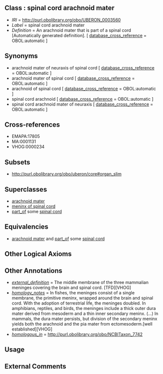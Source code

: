 
## Class : spinal cord arachnoid mater

 * *IRI* = http://purl.obolibrary.org/obo/UBERON_0003560
 * *Label* = spinal cord arachnoid mater
 * *Definition* = An arachnoid mater that is part of a spinal cord [Automatically generated definition]. [ [database_cross_reference](../../ef/oboInOwl#hasDbXref.md) = OBOL:automatic ]

## Synonyms

 * arachnoid mater of neuraxis of spinal cord [ [database_cross_reference](../../ef/oboInOwl#hasDbXref.md) = OBOL:automatic ]
 * arachnoid mater of spinal cord [ [database_cross_reference](../../ef/oboInOwl#hasDbXref.md) = OBOL:automatic ]
 * arachnoid of spinal cord [ [database_cross_reference](../../ef/oboInOwl#hasDbXref.md) = OBOL:automatic ]
 * spinal cord arachnoid [ [database_cross_reference](../../ef/oboInOwl#hasDbXref.md) = OBOL:automatic ]
 * spinal cord arachnoid mater of neuraxis [ [database_cross_reference](../../ef/oboInOwl#hasDbXref.md) = OBOL:automatic ]

## Cross-references

 * EMAPA:17805
 * MA:0001131
 * VHOG:0000234

## Subsets

 * http://purl.obolibrary.org/obo/uberon/core#organ_slim

## Superclasses

 * [arachnoid mater](../../UBERON/62/UBERON_0002362.md)
 * [meninx of spinal cord](../../UBERON/92/UBERON_0003292.md)
 * [part_of](../../BFO/50/BFO_0000050.md) some [spinal cord](../../UBERON/40/UBERON_0002240.md)

## Equivalencies

 * [arachnoid mater](../../UBERON/62/UBERON_0002362.md) and [part_of](../../BFO/50/BFO_0000050.md) some [spinal cord](../../UBERON/40/UBERON_0002240.md)

## Other Logical Axioms


## Other Annotations

 * *[external_definition](../../UBPROP/01/UBPROP_0000001.md)* = The middle membrane of the three mammalian meninges covering the brain and spinal cord. [TFD][VHOG]
 * *[homology_notes](../../UBPROP/03/UBPROP_0000003.md)* = In fishes, the meninges consist of a single membrane, the primitive meninx, wrapped around the brain and spinal cord. With the adoption of terrestrial life, the meninges doubled. In amphibians, reptiles, and birds, the meninges include a thick outer dura mater derived from mesoderm and a thin inner secondary meninx. (...) In mammals, the dura mater persists, but division of the secondary meninx yields both the arachnoid and the pia mater from ectomesoderm.[well established][VHOG]
 * *[homologous_in](../../core#homologous/in/core#homologous_in.md)* = http://purl.obolibrary.org/obo/NCBITaxon_7742

## Usage


## External Comments

